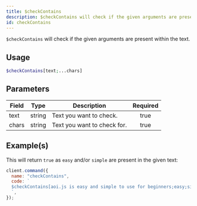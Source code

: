```yaml
---
title: $checkContains
description: $checkContains will check if the given arguments are present within a text.
id: checkContains
---
```


`$checkContains` will check if the given arguments are present within the text.

## Usage

```php
$checkContains[text;...chars]
```

## Parameters

| Field | Type   | Description                 | Required |
| ----- | ------ | --------------------------- | :------: |
| text  | string | Text you want to check.     |   true   |
| chars | string | Text you want to check for. |   true   |

## Example(s)

This will return `true` as `easy` and/or `simple` are present in the given text:

```javascript
client.command({
  name: "checkContains",
  code: `
  $checkContains[aoi.js is easy and simple to use for beginners;easy;simple]
  `,
});
```

